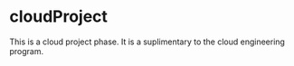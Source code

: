 # cloudProject
This is a cloud project phase. It is a suplimentary to the cloud engineering program.
